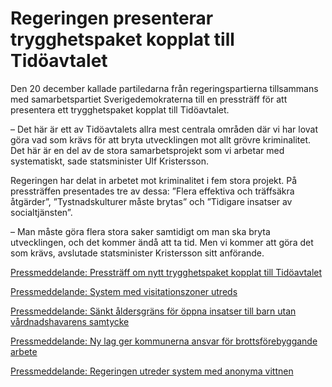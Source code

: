 # Regeringen presenterar trygghetspaket kopplat till Tidöavtalet

Den 20 december kallade partiledarna från regeringspartierna tillsammans med samarbetspartiet Sverigedemokraterna till en pressträff för att presentera ett trygghetspaket kopplat till Tidöavtalet.

– Det här är ett av Tidöavtalets allra mest centrala områden där vi har lovat göra vad som krävs för att bryta utvecklingen mot allt grövre kriminalitet. Det här är en del av de stora samarbetsprojekt som vi arbetar med systematiskt, sade statsminister Ulf Kristersson.

Regeringen har delat in arbetet mot kriminalitet i fem stora projekt. På pressträffen presentades tre av dessa: ”Flera effektiva och träffsäkra åtgärder”, ”Tystnadskulturer måste brytas” och ”Tidigare insatser av socialtjänsten”.

– Man måste göra flera stora saker samtidigt om man ska bryta utvecklingen, och det kommer ändå att ta tid. Men vi kommer att göra det som krävs, avslutade statsminister Kristersson sitt anförande.

[Pressmeddelande: Pressträff om nytt trygghetspaket kopplat till Tidöavtalet](/pressmeddelanden/2022/12/presstraff-om-nytt-trygghetspaket-kopplat-till-tidoavtalet/)

[Pressmeddelande: System med visitationszoner utreds](/pressmeddelanden/2022/12/system-med-visitationszoner-utreds/)

[Pressmeddelande: Sänkt åldersgräns för öppna insatser till barn utan vårdnadshavarens samtycke](/pressmeddelanden/2022/12/sankt-aldersgrans-for-oppna-insatser-till-barn-utan-vardnadshavarens-samtycke/)

[Pressmeddelande: Ny lag ger kommunerna ansvar för brottsförebyggande arbete](/pressmeddelanden/2022/12/ny-lag-ger-kommunerna-ansvar-for-brottsforebyggande-arbete/)

[Pressmeddelande: Regeringen utreder system med anonyma vittnen](/pressmeddelanden/2022/12/regeringen-utreder-system-med-anonyma-vittnen/)
